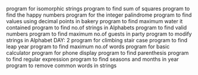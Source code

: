 program for isomorphic strings
program to find sum of squares
program to find the happy numbers
program for the integer palindrome
program to find values using decimal points in bakery
program to find maximum water it contained
program to find no.of strings in Alphabets
program  to find valid numbers
program to find maximum no.of guests in party
program  to modify strings in Alphabet
DAY: 2
program  for climbing stair case
program to find leap year
program to find maximum no.of words
program for basic calculator
program for phone display
program to find parenthesis
program to find regular expression
program to find seasons and months in year
program to remove common words in strings
